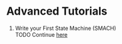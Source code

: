 # Advanced Tutorials

1. Write your First State Machine (SMACH) <br> TODO Continue [here](./smach.md)